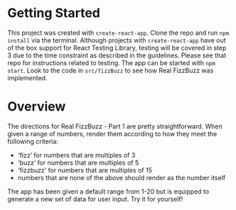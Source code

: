 # Getting Started
This project was created with `create-react-app`. Clone the repo and run `npm install` via the terminal. Although projects with `create-react-app` have out of the box support for React Testing Library, testing will be covered in step 3 due to the time constraint as described in the guidelines. Please see that repo for instructions related to testing. The app can be started with `npm start`. Look to the code in `src/fizzBuzz` to see how Real FizzBuzz was implemented.

# Overview
The directions for Real FizzBuzz - Part 1 are pretty straightforward. When given a range of numbers, render them according to how they meet the following criteria:
- ‘fizz’ for numbers that are multiples of 3
- ‘buzz’ for numbers that are multiples of 5
- ‘fizzbuzz’ for numbers that are multiples of 15
- numbers that are none of the above should render as the  number itself

The app has been given a default range from 1-20 but is equipped to generate a new set of data for user input. Try it for yourself!